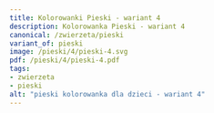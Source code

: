 ```yaml
---
title: Kolorowanki Pieski - wariant 4
description: Kolorowanka Pieski - wariant 4
canonical: /zwierzeta/pieski
variant_of: pieski
image: /pieski/4/pieski-4.svg
pdf: /pieski/4/pieski-4.pdf
tags:
- zwierzeta
- pieski
alt: "pieski kolorowanka dla dzieci - wariant 4"
---
```

